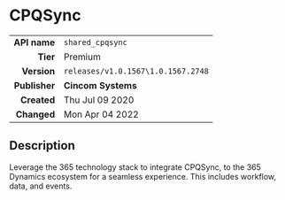 # CPQSync
| | |
|-:|-|
|**API name**|`shared_cpqsync`|
|**Tier**|Premium|
|**Version**|`releases/v1.0.1567\1.0.1567.2748`|
|**Publisher**|**Cincom Systems**|
|**Created**|Thu Jul 09 2020|
|**Changed**|Mon Apr 04 2022|

## Description
Leverage the 365 technology stack to integrate CPQSync, to the 365 Dynamics ecosystem for a seamless experience. This includes workflow, data, and events.
